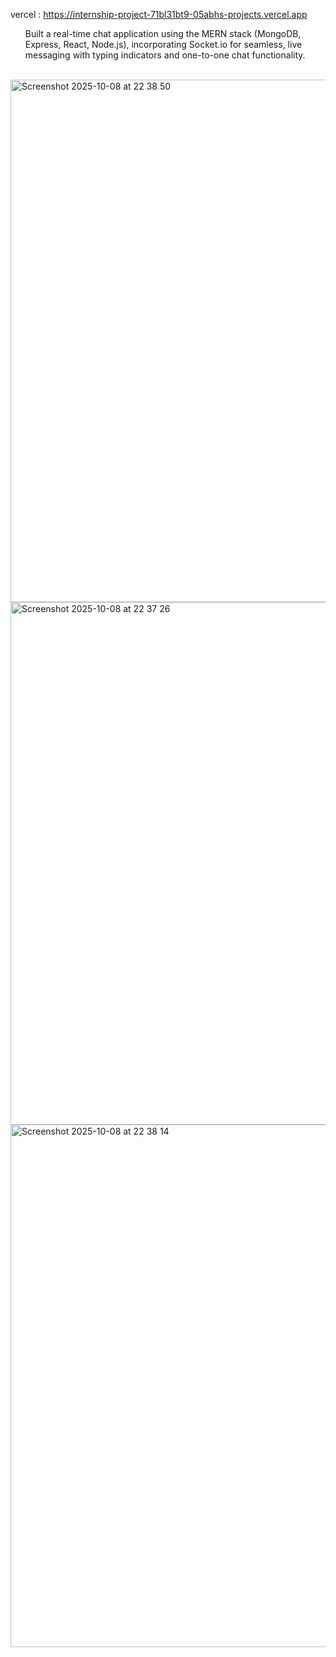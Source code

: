 vercel : https://internship-project-71bl31bt9-05abhs-projects.vercel.app
<br>
<ul>Built a real-time chat application using the MERN stack (MongoDB, Express, React, Node.js),
incorporating Socket.io for seamless, live messaging with typing indicators and one-to-one chat
functionality.</ul>
<br>
<img width="1449" height="836" alt="Screenshot 2025-10-08 at 22 38 50" src="https://github.com/user-attachments/assets/5b17b19b-b8ca-4143-8c54-1c2f31371e88" />
 <br>
 <img width="1449" height="836" alt="Screenshot 2025-10-08 at 22 37 26" src="https://github.com/user-attachments/assets/afec9f80-d2df-416a-908d-e46e16f8e8bd" />
 <br>
 <img width="1449" height="836" alt="Screenshot 2025-10-08 at 22 38 14" src="https://github.com/user-attachments/assets/2af09598-2fd7-405c-bc4c-cb98b544b638" />
<br>


